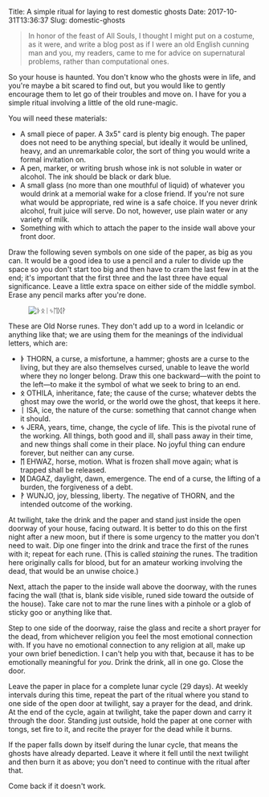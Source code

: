 Title: A simple ritual for laying to rest domestic ghosts
Date: 2017-10-31T13:36:37
Slug: domestic-ghosts

> In honor of the feast of All Souls, I thought I might put on a
> costume, as it were, and write a blog post as if I were an old
> English cunning man and you, my readers, came to me for advice
> on supernatural problems, rather than computational ones.

So your house is haunted.  You don't know who the ghosts were in life,
and you're maybe a bit scared to find out, but you would like to
gently encourage them to let go of their troubles and move on.  I have
for you a simple ritual involving a little of the old rune-magic.

<!--more-->

You will need these materials:

 * A small piece of paper.  A 3x5" card is plenty big enough.  The
   paper does not need to be anything special, but ideally it would
   be unlined, heavy, and an unremarkable color, the sort of thing you
   would write a formal invitation on.
 * A pen, marker, or writing brush whose ink is not soluble in water
   or alcohol.  The ink should be black or dark blue.
 * A small glass (no more than one mouthful of liquid) of whatever you
   would drink at a memorial wake for a close friend.  If you're not
   sure what would be appropriate, red wine is a safe choice.  If you
   never drink alcohol, fruit juice will serve.  Do not, however, use
   plain water or any variety of milk.
 * Something with which to attach the paper to the inside wall above
   your front door.

Draw the following seven symbols on one side of the paper, as big as
you can.  It would be a good idea to use a pencil and a ruler to
divide up the space so you don't start too big and then have to cram
the last few in at the end; it's important that the first three and
the last three have equal significance.  Leave a little extra space on
either side of the middle symbol.  Erase any pencil marks after you're
done.

<figure><img src="/possibly-useful/ghosts/runes.png" alt="ᚦᛟᛁᛃᛖᛞᚹ"></figure>

These are Old Norse runes.  They don't add up to a word in Icelandic
or anything like that; we are using them for the meanings of the
individual letters, which are:

* **ᚦ** THORN, a curse, a misfortune, a hammer; ghosts are a curse to the
  living, but they are also themselves cursed, unable to leave the
  world where they no longer belong.  Draw this one backward—with the
  point to the left—to make it the symbol of what we seek to bring to
  an end.
* **ᛟ** OTHILA, inheritance, fate; the cause of the curse; whatever debts
  the ghost may owe the world, or the world owe the ghost, that keeps
  it here.
* **ᛁ** ISA, ice, the nature of the curse: something that cannot change
  when it should.
* **ᛃ** JERA, years, time, change, the cycle of life.  This is the pivotal
  rune of the working.  All things, both good and ill, shall pass away
  in their time, and new things shall come in their place.  No joyful
  thing can endure forever, but neither can any curse.
* **ᛖ** EHWAZ, horse, motion.  What is frozen shall move again; what is
  trapped shall be released.
* **ᛞ** DAGAZ, daylight, dawn, emergence.  The end of a curse, the
  lifting of a burden, the forgiveness of a debt.
* **ᚹ** WUNJO, joy, blessing, liberty.  The negative of THORN, and the
  intended outcome of the working.

At twilight, take the drink and the paper and stand just inside the
open doorway of your house, facing outward.  It is better to do this
on the first night after a new moon, but if there is some urgency to
the matter you don't need to wait.  Dip one finger into the drink and
trace the first of the runes with it; repeat for each rune.  (This is
called _staining_ the runes.  The tradition here originally calls for
blood, but for an amateur working involving the dead, that would be an
unwise choice.)

Next, attach the paper to the inside wall above the doorway, with the
runes facing the wall (that is, blank side visible, runed side toward
the outside of the house).  Take care not to mar the rune lines with a
pinhole or a glob of sticky goo or anything like that.

Step to one side of the doorway, raise the glass and recite a short
prayer for the dead, from whichever religion you feel the most
emotional connection with.  If you have no emotional connection to any
religion at all, make up your own brief benediction.  I can't help you
with that, because it has to be emotionally meaningful for _you_.
Drink the drink, all in one go.  Close the door.

Leave the paper in place for a complete lunar cycle (29 days).  At
weekly intervals during this time, repeat the part of the ritual where
you stand to one side of the open door at twilight, say a prayer for
the dead, and drink.  At the end of the cycle, again at twilight, take
the paper down and carry it through the door.  Standing just outside,
hold the paper at one corner with tongs, set fire to it, and recite
the prayer for the dead while it burns.

If the paper falls down by itself during the lunar cycle, that means
the ghosts have already departed.  Leave it where it fell until the
next twilight and then burn it as above; you don't need to continue
with the ritual after that.

Come back if it doesn't work.
